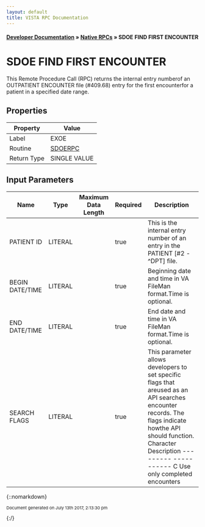 ```yaml
---
layout: default
title: VISTA RPC Documentation
---
```


#### [Developer Documentation](../index) &#187; [Native RPCs](TableOfContents) &#187; SDOE FIND FIRST ENCOUNTER<br/>
# SDOE FIND FIRST ENCOUNTER

This Remote Procedure Call (RPC) returns the internal entry numberof an OUTPATIENT ENCOUNTER file (#409.68) entry for the first encounterfor a patient in a specified date range.

## Properties

Property | Value
--- | ---
Label | EXOE
Routine | [SDOERPC](http://code.osehra.org/dox/Routine_SDOERPC_source.html)
Return Type | SINGLE VALUE


## Input Parameters

Name | Type | Maximum Data Length | Required | Description
--- | --- | --- | --- | ---
PATIENT ID | LITERAL |  | true | This is the internal entry number of an entry in the PATIENT [#2 - ^DPT] file.
BEGIN DATE/TIME | LITERAL |  | true | Beginning date and time in VA FileMan format.Time is optional.
END DATE/TIME | LITERAL |  | true | End date and time in VA FileMan format.Time is optional.
SEARCH FLAGS | LITERAL |  | true | This parameter allows developers to set specific flags that areused as an API searches encounter records. The flags indicate howthe API should function. Character  Description ---------  -----------     C      Use only completed encounters



{::nomarkdown} <br/><p style="font-size: 11px">Document generated on July 13th 2017, 2:13:30 pm</p>{:/}